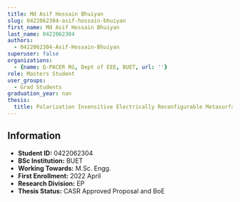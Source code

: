 ```yaml
---
title: Md Asif Hossain Bhuiyan
slug: 0422062304-asif-hossain-bhuiyan
first_name: Md Asif Hossain Bhuiyan
last_name: 0422062304
authors:
  - 0422062304-Asif-Hossain-Bhuiyan
superuser: false
organizations:
  - {name: Q-PACER RG, Dept of EEE, BUET, url: ''}
role: Masters Student
user_groups:
  - Grad Students
graduation_year: nan
thesis:
  title: Polarization Insensitive Electrically Reconfigurable Metasurface For Metalensing At Near Infrared Waveband
---
```


## Information
* **Student ID:** 0422062304
* **BSc Institution:** BUET
* **Working Towards:** M.Sc. Engg.
* **First Enrollment:** 2022 April
* **Research Division:** EP
* **Thesis Status:** CASR Approved Proposal and BoE
